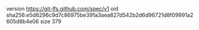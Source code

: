 version https://git-lfs.github.com/spec/v1
oid sha256:e5d6296c9d7c86975be391a3aea827d542b2d6d96721d8f09991a2605d8b4e06
size 379
